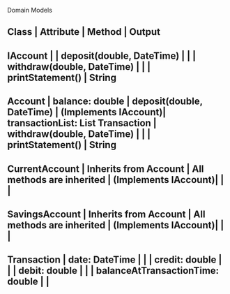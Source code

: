 ﻿Domain Models

Class                | Attribute                                                 | Method                                      | Output
------------------------------------------------------------------------------------------------------------------------------------------------------
IAccount             |                                                           | deposit(double, DateTime)                   |
                     |                                                           | withdraw(double, DateTime)                  | 
                     |                                                           | printStatement()                            | String 
------------------------------------------------------------------------------------------------------------------------------------------------------
Account              | balance: double                                           | deposit(double, DateTime)                   | 
(Implements IAccount)| transactionList: List Transaction                         | withdraw(double, DateTime)                  | 
                     |                                                           | printStatement()                            | String
------------------------------------------------------------------------------------------------------------------------------------------------------
CurrentAccount       | Inherits from Account                                     |  All methods are inherited                  | 
(Implements IAccount)|                                                           |                                             | 
------------------------------------------------------------------------------------------------------------------------------------------------------
SavingsAccount       | Inherits from Account                                     |  All methods are inherited                  | 
(Implements IAccount)|                                                           |                                             | 
------------------------------------------------------------------------------------------------------------------------------------------------------
Transaction          | date: DateTime                                            |                                             | 
                     | credit: double                                            |                                             | 
                     | debit: double                                             |                                             | 
                     | balanceAtTransactionTime: double                          |                                             | 
------------------------------------------------------------------------------------------------------------------------------------------------------
